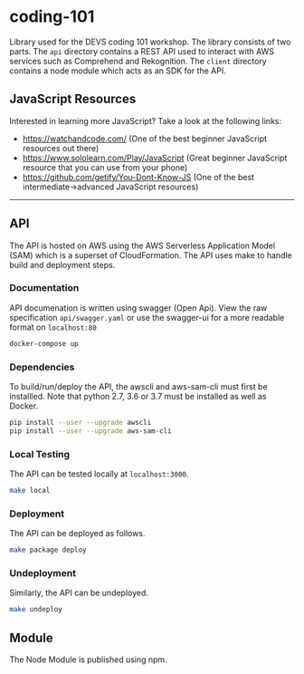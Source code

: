 # coding-101
Library used for the DEVS coding 101 workshop. The library consists of two
parts. The `api` directory contains a REST API used to interact with AWS
services such as Comprehend and Rekognition. The `client` directory contains a
node module which acts as an SDK for the API.


## JavaScript Resources

Interested in learning more JavaScript? Take a look at the following links:

- https://watchandcode.com/ (One of the best beginner JavaScript resources out there)
- https://www.sololearn.com/Play/JavaScript (Great beginner JavaScript resource that you can use from your phone)
- https://github.com/getify/You-Dont-Know-JS (One of the best intermediate->advanced JavaScript resources)

---

## API
The API is hosted on AWS using the AWS Serverless Application Model (SAM) which
is a superset of CloudFormation. The API uses make to handle build and
deployment steps.

### Documentation
API documenation is written using swagger (Open Api). View the raw
specification `api/swagger.yaml` or use the swagger-ui for a more readable
format on `localhost:80`

```bash
docker-compose up
```

### Dependencies
To build/run/deploy the API, the awscli and aws-sam-cli must first be
installled. Note that python 2.7, 3.6 or 3.7 must be installed as well as
Docker.

```bash
pip install --user --upgrade awscli
pip install --user --upgrade aws-sam-cli
```

### Local Testing
The API can be tested locally at `localhost:3000`. 

```bash
make local
```

### Deployment
The API can be deployed as follows.

```bash
make package deploy
```

### Undeployment
Similarly, the API can be undeployed.

```bash
make undeploy
```

## Module
The Node Module is published using npm.
